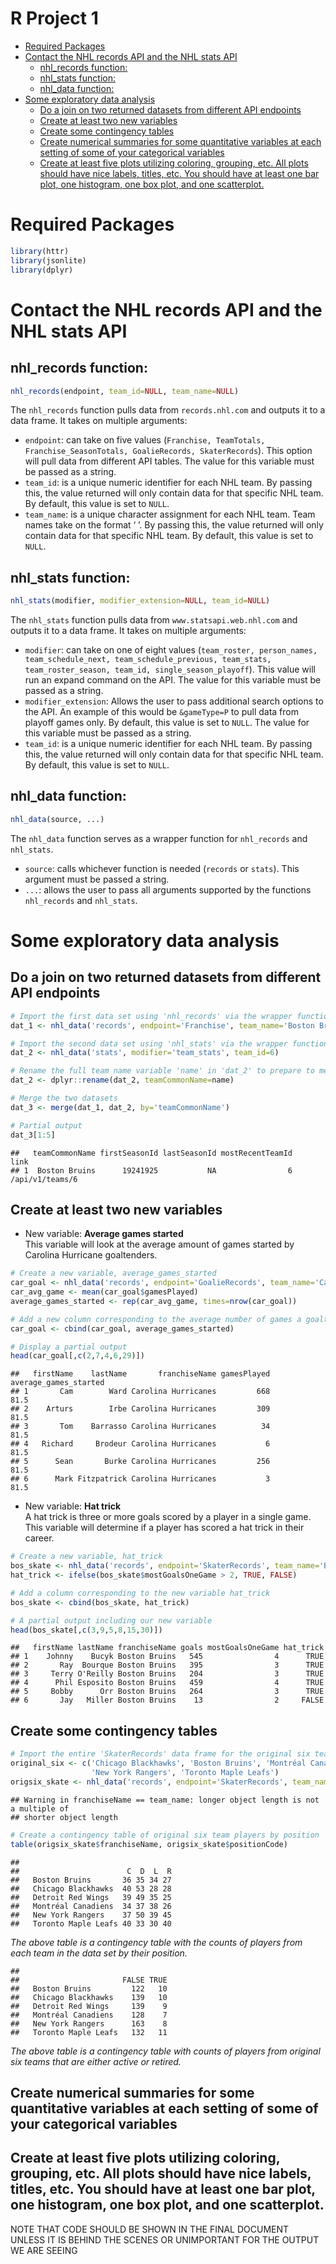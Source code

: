 R Project 1
================

  - [Required Packages](#required-packages)
  - [Contact the NHL records API and the NHL stats
    API](#contact-the-nhl-records-api-and-the-nhl-stats-api)
      - [nhl\_records function:](#nhl_records-function)
      - [nhl\_stats function:](#nhl_stats-function)
      - [nhl\_data function:](#nhl_data-function)
  - [Some exploratory data analysis](#some-exploratory-data-analysis)
      - [Do a join on two returned datasets from different API
        endpoints](#do-a-join-on-two-returned-datasets-from-different-api-endpoints)
      - [Create at least two new
        variables](#create-at-least-two-new-variables)
      - [Create some contingency
        tables](#create-some-contingency-tables)
      - [Create numerical summaries for some quantitative variables at
        each setting of some of your categorical
        variables](#create-numerical-summaries-for-some-quantitative-variables-at-each-setting-of-some-of-your-categorical-variables)
      - [Create at least five plots utilizing coloring, grouping, etc.
        All plots should have nice labels, titles, etc. You should have
        at least one bar plot, one histogram, one box plot, and one
        scatterplot.](#create-at-least-five-plots-utilizing-coloring-grouping-etc.-all-plots-should-have-nice-labels-titles-etc.-you-should-have-at-least-one-bar-plot-one-histogram-one-box-plot-and-one-scatterplot.)

# Required Packages

``` r
library(httr)
library(jsonlite)
library(dplyr)
```

# Contact the NHL records API and the NHL stats API

## nhl\_records function:

``` r
nhl_records(endpoint, team_id=NULL, team_name=NULL)
```

The `nhl_records` function pulls data from `records.nhl.com` and outputs
it to a data frame. It takes on multiple arguments:

  - `endpoint`: can take on five values (`Franchise, TeamTotals,
    Franchise_SeasonTotals, GoalieRecords, SkaterRecords`). This option
    will pull data from different API tables. The value for this
    variable must be passed as a string.  
  - `team_id`: is a unique numeric identifier for each NHL team. By
    passing this, the value returned will only contain data for that
    specific NHL team. By default, this value is set to `NULL`.  
  - `team_name`: is a unique character assignment for each NHL team.
    Team names take on the format ‘<City> <Club Name>’. By passing this,
    the value returned will only contain data for that specific NHL
    team. By default, this value is set to `NULL`.

## nhl\_stats function:

``` r
nhl_stats(modifier, modifier_extension=NULL, team_id=NULL)
```

The `nhl_stats` function pulls data from `www.statsapi.web.nhl.com` and
outputs it to a data frame. It takes on multiple arguments:

  - `modifier`: can take on one of eight values (`team_roster,
    person_names, team_schedule_next, team_schedule_previous,
    team_stats, team_roster_season, team_id, single_season_playoff`).
    This value will run an expand command on the API. The value for this
    variable must be passed as a string.  
  - `modifier_extension`: Allows the user to pass additional search
    options to the API. An example of this would be `&gameType=P` to
    pull data from playoff games only. By default, this value is set to
    `NULL`. The value for this variable must be passed as a string.  
  - `team_id`: is a unique numeric identifier for each NHL team. By
    passing this, the value returned will only contain data for that
    specific NHL team. By default, this value is set to `NULL`.

## nhl\_data function:

``` r
nhl_data(source, ...)
```

The `nhl_data` function serves as a wrapper function for `nhl_records`
and `nhl_stats`.

  - `source`: calls whichever function is needed (`records` or `stats`).
    This argument must be passed a string.  
  - `...`: allows the user to pass all arguments supported by the
    functions `nhl_records` and `nhl_stats`.

# Some exploratory data analysis

## Do a join on two returned datasets from different API endpoints

``` r
# Import the first data set using 'nhl_records' via the wrapper function
dat_1 <- nhl_data('records', endpoint='Franchise', team_name='Boston Bruins')

# Import the second data set using 'nhl_stats' via the wrapper function 
dat_2 <- nhl_data('stats', modifier='team_stats', team_id=6)

# Rename the full team name variable 'name' in 'dat_2' to prepare to merge the data sets
dat_2 <- dplyr::rename(dat_2, teamCommonName=name)

# Merge the two datasets
dat_3 <- merge(dat_1, dat_2, by='teamCommonName')

# Partial output
dat_3[1:5]
```

    ##   teamCommonName firstSeasonId lastSeasonId mostRecentTeamId            link
    ## 1  Boston Bruins      19241925           NA                6 /api/v1/teams/6

## Create at least two new variables

  - New variable: **Average games started**  
    This variable will look at the average amount of games started by
    Carolina Hurricane goaltenders.

<!-- end list -->

``` r
# Create a new variable, average_games_started
car_goal <- nhl_data('records', endpoint='GoalieRecords', team_name='Carolina Hurricanes')
car_avg_game <- mean(car_goal$gamesPlayed)
average_games_started <- rep(car_avg_game, times=nrow(car_goal))

# Add a new column corresponding to the average number of games a goaltender starts as a Hurricane
car_goal <- cbind(car_goal, average_games_started)

# Display a partial output
head(car_goal[,c(2,7,4,6,29)])
```

    ##   firstName    lastName       franchiseName gamesPlayed average_games_started
    ## 1       Cam        Ward Carolina Hurricanes         668                  81.5
    ## 2    Arturs        Irbe Carolina Hurricanes         309                  81.5
    ## 3       Tom    Barrasso Carolina Hurricanes          34                  81.5
    ## 4   Richard     Brodeur Carolina Hurricanes           6                  81.5
    ## 5      Sean       Burke Carolina Hurricanes         256                  81.5
    ## 6      Mark Fitzpatrick Carolina Hurricanes           3                  81.5

  - New variable: **Hat trick**  
    A hat trick is three or more goals scored by a player in a single
    game. This variable will determine if a player has scored a hat
    trick in their career.

<!-- end list -->

``` r
# Create a new variable, hat_trick
bos_skate <- nhl_data('records', endpoint='SkaterRecords', team_name='Boston Bruins')
hat_trick <- ifelse(bos_skate$mostGoalsOneGame > 2, TRUE, FALSE)

# Add a column corresponding to the new variable hat_trick
bos_skate <- cbind(bos_skate, hat_trick)

# A partial output including our new variable
head(bos_skate[,c(3,9,5,8,15,30)])
```

    ##   firstName lastName franchiseName goals mostGoalsOneGame hat_trick
    ## 1    Johnny    Bucyk Boston Bruins   545                4      TRUE
    ## 2       Ray  Bourque Boston Bruins   395                3      TRUE
    ## 3     Terry O'Reilly Boston Bruins   204                3      TRUE
    ## 4      Phil Esposito Boston Bruins   459                4      TRUE
    ## 5     Bobby      Orr Boston Bruins   264                3      TRUE
    ## 6       Jay   Miller Boston Bruins    13                2     FALSE

## Create some contingency tables

``` r
# Import the entire 'SkaterRecords' data frame for the original six teams
original_six <- c('Chicago Blackhawks', 'Boston Bruins', 'Montréal Canadiens', 'Detroit Red Wings', 
                  'New York Rangers', 'Toronto Maple Leafs')
origsix_skate <- nhl_data('records', endpoint='SkaterRecords', team_name=original_six)
```

    ## Warning in franchiseName == team_name: longer object length is not a multiple of
    ## shorter object length

``` r
# Create a contingency table of original six team players by position
table(origsix_skate$franchiseName, origsix_skate$positionCode) 
```

    ##                      
    ##                        C  D  L  R
    ##   Boston Bruins       36 35 34 27
    ##   Chicago Blackhawks  40 53 28 28
    ##   Detroit Red Wings   39 49 35 25
    ##   Montréal Canadiens  34 37 38 26
    ##   New York Rangers    37 50 39 45
    ##   Toronto Maple Leafs 40 33 30 40

*The above table is a contingency table with the counts of players from
each team in the data set by their position.*

    ##                      
    ##                       FALSE TRUE
    ##   Boston Bruins         122   10
    ##   Chicago Blackhawks    139   10
    ##   Detroit Red Wings     139    9
    ##   Montréal Canadiens    128    7
    ##   New York Rangers      163    8
    ##   Toronto Maple Leafs   132   11

*The above table is a contingency table with counts of players from
original six teams that are either active or retired.*

## Create numerical summaries for some quantitative variables at each setting of some of your categorical variables

## Create at least five plots utilizing coloring, grouping, etc. All plots should have nice labels, titles, etc. You should have at least one bar plot, one histogram, one box plot, and one scatterplot.

NOTE THAT CODE SHOULD BE SHOWN IN THE FINAL DOCUMENT UNLESS IT IS BEHIND
THE SCENES OR UNIMPORTANT FOR THE OUTPUT WE ARE SEEING
